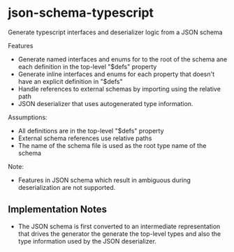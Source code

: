 # json-schema-typescript

Generate typescript interfaces and deserializer logic from a JSON schema

Features

- Generate named interfaces and enums for to the root of the schema ane each definition in the top-level "$defs" property
- Generate inline interfaces and enums for each property that doesn't have an explicit definition in "$defs"
- Handle references to external schemas by importing using the relative path
- JSON deserializer that uses autogenerated type information.

Assumptions:

- All definitions are in the top-level "$defs" property
- External schema references use relative paths
- The name of the schema file is used as the root type name of the schema

Note:
- Features in JSON schema which result in ambiguous during deserialization are not supported.

## Implementation Notes

- The JSON schema is first converted to an intermediate representation that drives the generator the generate the top-level types and also the type information used by the JSON deserializer.
